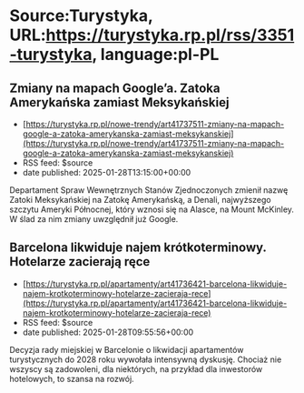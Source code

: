 # Source:Turystyka, URL:https://turystyka.rp.pl/rss/3351-turystyka, language:pl-PL

## Zmiany na mapach Google’a. Zatoka Amerykańska zamiast Meksykańskiej
 - [https://turystyka.rp.pl/nowe-trendy/art41737511-zmiany-na-mapach-google-a-zatoka-amerykanska-zamiast-meksykanskiej](https://turystyka.rp.pl/nowe-trendy/art41737511-zmiany-na-mapach-google-a-zatoka-amerykanska-zamiast-meksykanskiej)
 - RSS feed: $source
 - date published: 2025-01-28T13:15:00+00:00

Departament Spraw Wewnętrznych Stanów Zjednoczonych zmienił nazwę Zatoki Meksykańskiej na Zatokę Amerykańską, a Denali, najwyższego szczytu Ameryki Północnej, który wznosi się na Alasce, na Mount McKinley. W ślad za nim zmiany uwzględnił już Google.

## Barcelona likwiduje najem krótkoterminowy. Hotelarze zacierają ręce
 - [https://turystyka.rp.pl/apartamenty/art41736421-barcelona-likwiduje-najem-krotkoterminowy-hotelarze-zacieraja-rece](https://turystyka.rp.pl/apartamenty/art41736421-barcelona-likwiduje-najem-krotkoterminowy-hotelarze-zacieraja-rece)
 - RSS feed: $source
 - date published: 2025-01-28T09:55:56+00:00

Decyzja rady miejskiej w Barcelonie o likwidacji apartamentów turystycznych do 2028 roku wywołała intensywną dyskusję. Chociaż nie wszyscy są zadowoleni, dla niektórych, na przykład dla inwestorów hotelowych, to szansa na rozwój.

